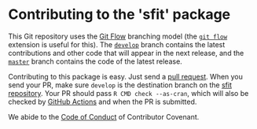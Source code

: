 
# Contributing to the 'sfit' package

This Git repository uses the [Git Flow](https://nvie.com/posts/a-successful-git-branching-model/) branching model (the [`git flow`](https://github.com/petervanderdoes/gitflow-avh) extension is useful for this).  The [`develop`](https://github.com/HenrikBengtsson/sfit/tree/develop) branch contains the latest contributions and other code that will appear in the next release, and the [`master`](https://github.com/HenrikBengtsson/sfit) branch contains the code of the latest release.

Contributing to this package is easy.  Just send a [pull request](https://help.github.com/articles/using-pull-requests/).  When you send your PR, make sure `develop` is the destination branch on the [sfit repository](https://github.com/HenrikBengtsson/sfit).  Your PR should pass `R CMD check --as-cran`, which will also be checked by  <a href="https://github.com/HenrikBengtsson/sfit/actions?query=workflow%3AR-CMD-check">GitHub Actions</a> and  when the PR is submitted.

We abide to the [Code of Conduct](https://www.contributor-covenant.org/version/2/0/code_of_conduct/) of Contributor Covenant.
